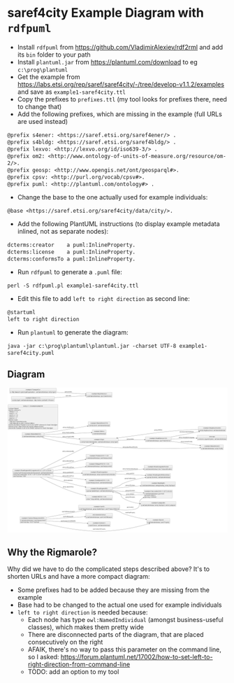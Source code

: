 # saref4city Example Diagram with `rdfpuml`

- Install `rdfpuml` from https://github.com/VladimirAlexiev/rdf2rml and add its `bin` folder to your path
- Install `plantuml.jar` from https://plantuml.com/download to eg `c:\prog\plantuml`
- Get the example from https://labs.etsi.org/rep/saref/saref4city/-/tree/develop-v1.1.2/examples and save as `example1-saref4city.ttl`
- Copy the prefixes to `prefixes.ttl` (my tool looks for prefixes there, need to change that)
- Add the following prefixes, which are missing in the example (full URLs are used instead)
```ttl
@prefix s4ener: <https://saref.etsi.org/saref4ener/> .
@prefix s4bldg: <https://saref.etsi.org/saref4bldg/> .
@prefix lexvo: <http://lexvo.org/id/iso639-3/> .
@prefix om2: <http://www.ontology-of-units-of-measure.org/resource/om-2/>.
@prefix geosp: <http://www.opengis.net/ont/geosparql#>.
@prefix cpsv: <http://purl.org/vocab/cpsv#>.
@prefix puml: <http://plantuml.com/ontology#> .
```
- Change the base to the one actually used for example individuals:
```ttl
@base <https://saref.etsi.org/saref4city/data/city/>.
```

- Add the following PlantUML instructions (to display example metadata inlined, not as separate nodes):
```ttl
dcterms:creator    a puml:InlineProperty.
dcterms:license    a puml:InlineProperty.
dcterms:conformsTo a puml:InlineProperty.
```

- Run `rdfpuml` to generate a `.puml` file:
```
perl -S rdfpuml.pl example1-saref4city.ttl
```
- Edit this file to add `left to right direction` as second line:
```puml
@startuml
left to right direction
```
- Run `plantuml` to generate the diagram:
```
java -jar c:\prog\plantuml\plantuml.jar -charset UTF-8 example1-saref4city.puml
```

## Diagram

![](example1-saref4city.png)

## Why the Rigmarole?

Why did we have to do the complicated steps described above?
It's to shorten URLs and have a more compact diagram:

- Some prefixes had to be added because they are missing from the example
- Base had to be changed to the actual one used for example individuals
- `left to right direction` is needed because:
  - Each node has type `owl:NamedIndividual` (amongst business-useful classes), which makes them pretty wide
  - There are disconnected parts of the diagram, that are placed consecutively on the right
  - AFAIK, there's no way to pass this parameter on the command line, so I asked: https://forum.plantuml.net/17002/how-to-set-left-to-right-direction-from-command-line
  - TODO: add an option to my tool
